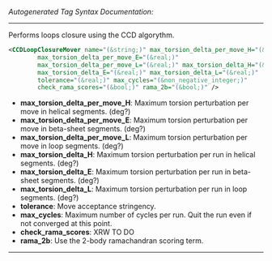 <!-- THIS IS AN AUTOGENERATED FILE: Don't edit it directly, instead change the schema definition in the code itself. -->

_Autogenerated Tag Syntax Documentation:_

---
Performs loops closure using the CCD algorythm.

```xml
<CCDLoopClosureMover name="(&string;)" max_torsion_delta_per_move_H="(&real;)"
        max_torsion_delta_per_move_E="(&real;)"
        max_torsion_delta_per_move_L="(&real;)" max_torsion_delta_H="(&real;)"
        max_torsion_delta_E="(&real;)" max_torsion_delta_L="(&real;)"
        tolerance="(&real;)" max_cycles="(&non_negative_integer;)"
        check_rama_scores="(&bool;)" rama_2b="(&bool;)" />
```

-   **max_torsion_delta_per_move_H**: Maximum torsion perturbation per move in helical segments. (deg?)
-   **max_torsion_delta_per_move_E**: Maximum torsion perturbation per move in beta-sheet segments. (deg?)
-   **max_torsion_delta_per_move_L**: Maximum torsion perturbation per move in loop segments. (deg?)
-   **max_torsion_delta_H**: Maximum torsion perturbation per run in helical segments. (deg?)
-   **max_torsion_delta_E**: Maximum torsion perturbation per run in beta-sheet segments. (deg?)
-   **max_torsion_delta_L**: Maximum torsion perturbation per run in loop segments. (deg?)
-   **tolerance**: Move acceptance stringency.
-   **max_cycles**: Maximum number of cycles per run. Quit the run even if not converged at this point.
-   **check_rama_scores**: XRW TO DO
-   **rama_2b**: Use the 2-body ramachandran scoring term.

---
